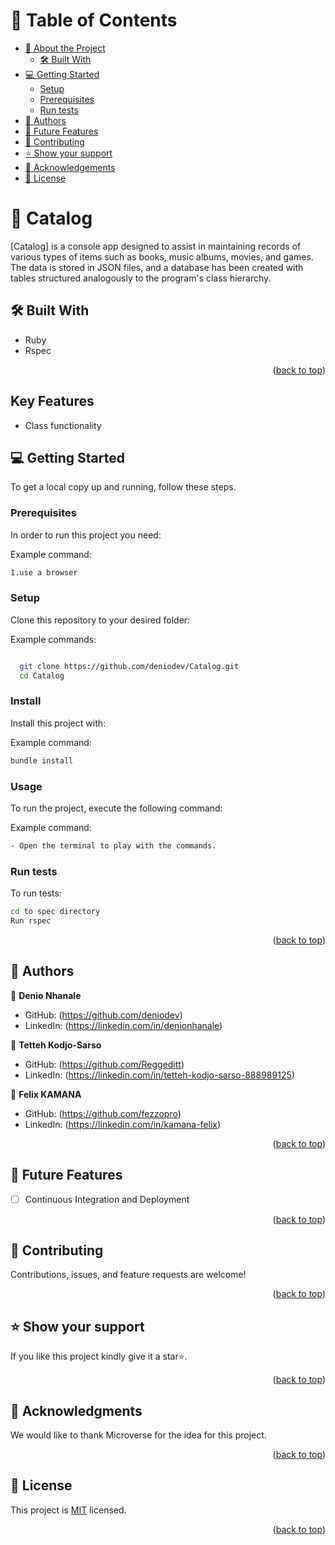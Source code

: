 <a name="readme-top"></a>

<!-- TABLE OF CONTENTS -->

# 📗 Table of Contents

- [📖 About the Project](#about-project)
  - [🛠 Built With](#built-with)
- [💻 Getting Started](#getting-started)
  - [Setup](#setup)
  - [Prerequisites](#prerequisites)
  - [Run tests](#run-tests)
- [👥 Authors](#authors)
- [🔭 Future Features](#future-features)
- [🤝 Contributing](#contributing)
- [⭐️ Show your support](#support)
- [🙏 Acknowledgements](#acknowledgements)
- [📝 License](#license)

<!-- PROJECT DESCRIPTION -->

# 📖 Catalog <a name="about-project"></a>

[Catalog] is a console app designed to assist in maintaining records of various types of items such as books, music albums, movies, and games. The data is stored in JSON files, and a database has been created with tables structured analogously to the program's class hierarchy.

## 🛠 Built With <a name="built-with"></a>

- Ruby
- Rspec

<p align="right">(<a href="#readme-top">back to top</a>)</p>

## Key Features

- Class functionality

<!-- GETTING STARTED -->

## 💻 Getting Started <a name="getting-started"></a>

To get a local copy up and running, follow these steps.

### Prerequisites

In order to run this project you need:

Example command:

```sh
1.use a browser
```

### Setup

Clone this repository to your desired folder:

Example commands:

```sh

  git clone https://github.com/deniodev/Catalog.git
  cd Catalog


```

### Install

Install this project with:

Example command:

```sh
bundle install
```

### Usage

To run the project, execute the following command:

Example command:

```sh
- Open the terminal to play with the commands.
```

### Run tests

To run tests:

```sh
cd to spec directory
Run rspec
```

<p align="right">(<a href="#readme-top">back to top</a>)</p>

## 👥 Authors <a name="authors"></a>

👤 **Denio Nhanale**

- GitHub: (https://github.com/deniodev)
- LinkedIn: (https://linkedin.com/in/denionhanale)

👤 **Tetteh Kodjo-Sarso**

- GitHub: (https://github.com/Reggeditt)
- LinkedIn: (https://linkedin.com/in/tetteh-kodjo-sarso-888989125)

👤 **Felix KAMANA**

- GitHub: (https://github.com/fezzopro)
- LinkedIn: (https://linkedin.com/in/kamana-felix)

<p align="right">(<a href="#readme-top">back to top</a>)</p>

<!-- FUTURE FEATURES -->

## 🔭 Future Features <a name="future-features"></a>

- [ ] Continuous Integration and Deployment

<p align="right">(<a href="#readme-top">back to top</a>)</p>

<!-- CONTRIBUTING -->

## 🤝 Contributing <a name="contributing"></a>

Contributions, issues, and feature requests are welcome!

<p align="right">(<a href="#readme-top">back to top</a>)</p>

<!-- SUPPORT -->

## ⭐️ Show your support <a name="support"></a>

If you like this project kindly give it a star⭐️.

<p align="right">(<a href="#readme-top">back to top</a>)</p>

<!-- ACKNOWLEDGEMENTS -->

## 🙏 Acknowledgments <a name="acknowledgements"></a>

We would like to thank Microverse for the idea for this project.

<p align="right">(<a href="#readme-top">back to top</a>)</p>

<!-- LICENSE -->

## 📝 License <a name="license"></a>

This project is [MIT](./LICENSE) licensed.

<p align="right">(<a href="#readme-top">back to top</a>)</p>
